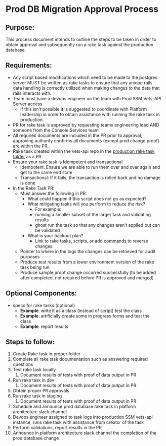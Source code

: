 # Prod DB Migration Approval Process

## Purpose:

This process document intends to outline the steps to be taken in order to obtain approval and subsequently run a rake task against the production database.

## Requirements:

- Any script based modifications which need to be made to the postgres server MUST be written as rake tasks to ensure that any unique rails data handling is correctly utilized when making changes to the data that rails interacts with.
- Team must have a devops engineer on the team with Prod SSM Vets-API Server access
    - If this isn’t possible it is suggested to coordinate with Platform leadership in order to obtain assistance with running the rake task in production.
- PR for rake task is approved by requesting teams engineering lead AND someone from the Console Services team
- All required documents are included in the PR prior to approval, approving authority confirms all documents (except prod change proof) are within the PR.
- Rake task created within the vets-api repo in the [production rake task folder](https://github.com/department-of-veterans-affairs/vets-api/tree/master/rakelib/prod) as a PR
- Ensure your rake task is Idempotent and transactional
    - Idempotent: Ensure we are able to run them over and over again and get to the same end state
    - Transactional: If it fails, the transaction is rolled back and no damage is done
- In the Rake Task PR:
    - Must answer the following in PR:
        - What could happen if this script does not go as expected?
        - What mitigating tasks will you perform to reduce the risk?
            - For example:
            - running a smaller subset of the larger task and validating results
            - ghost run the task so that any changes aren’t applied but can be validated
        - What is your backout plan?
            - Link to rake tasks, scripts, or add commands to reverse changes
    - Pointer to where in the logs the changes can be retrieved for audit purposes
    - Produce test results from a lower environment version of the rake task being run
    - Produce sample proof change occurred successfully (to be added after completed, not required before PR is approved and merged)

## Optional Components:

- specs for rake tasks (optional)
    - **Example**: write it as a class (instead of script) test the class
    - **Example**: artificially create some in progress forms and test the class
    - **Example**: report results

## Steps to follow:

1. Create Rake task in proper folder
2. Complete all rake task documentation such as answering required questions
3. Test rake task locally
    1. Document results of tests with proof of data output in PR
4. Run rake task in dev
    1. Document results of tests with proof of data output in PR
5. Obtain proper PR approvals
6. Run rake task in staging
    1. Document results of tests with proof of data output in PR
7. Schedule and announce prod database rake task in platform architecture slack channel
8. Devops engineer assigned to task logs into production SSM vets-api instance, runs rake task with assistance from creator of the task
9. Perform validations, report results in the PR
10. Announce in platform architecture slack channel the completion of the prod database change

